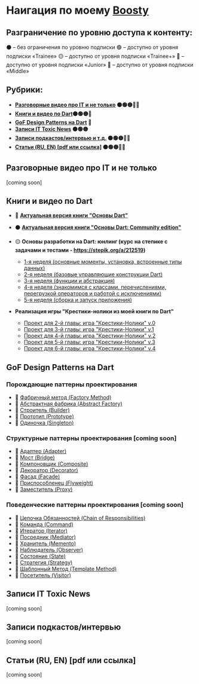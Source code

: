 # Наигация по моему [Boosty](https://boosty.to/madteacher)

## Разграничение по уровню доступа к контенту:
⚫ – без ограничения по уровню подписки
🟢 – доступно от уровня подписки «Trainee»
🟡 – доступно от уровня подписки «Trainee+»
🔵 – доступно от уровня подписки «Junior»
🔴 – доступно от уровня подписки «Middle»


## Рубрики:
- **[Разговорные видео про IT и не только](#разговорные-видео-про-it-и-не-только) ⚫🟢🟡🔵🔴**
- **[Книги и видео по Dart](#книги-и-видео-по-dart)⚫🟢🟡🔵**
- **[GoF Design Patterns на Dart](#gof-design-patterns-на-dart) 🔵**
- **[Записи IT Toxic News](#записи-it-toxic-news) ⚫🟢🟡**
- **[Записи подкастов/интервью и т.д.](#записи-подкастовинтервью) ⚫🟢🟡🔵🔴**
- **[Статьи (RU, EN) [pdf или ссылка]](#статьи-ru-en-pdf-или-ссылка) ⚫🟢🟡🔵🔴**


## Разговорные видео про IT и не только
[coming soon]

## Книги и видео по Dart
- 🔵 **[Актуальная версия книги "Основы Dart"](https://boosty.to/madteacher/posts/6371babe-6973-4d9b-930b-11d7754c9d46?share=post_link)**

- ⚫ **[Актуальная версия книги "Основы Dart: Community edition"](https://boosty.to/madteacher/posts/57edff9c-e5d8-42ba-a9c0-5a4bc257046a?share=post_link)**

- 🟡 **Основы разработки на Dart: юнлинг (курс на степике с задачами и тестами - https://stepik.org/a/212519)**
  - [1-я неделя (основные моменты, установка, встроенные типы данных)](https://boosty.to/madteacher/posts/ce8f0998-fa8b-4876-97ed-23a4ee6772df?share=post_link)
  - [2-я неделя (базовые управляющие конструкции Dart)](https://boosty.to/madteacher/posts/67ed8149-7c5a-4450-a0bf-bce50ecf29ac?share=post_link)
  - [3-я неделя (функции и абстракция)](https://boosty.to/madteacher/posts/d55c9399-4f79-4a6c-b73e-ad71f96e67e2?share=post_link)
  - [4-я неделя (знакомимся с классами, перечислениями, перегрузкой операторов и работой с исключениями)](https://boosty.to/madteacher/posts/92417087-04a7-4642-9ab7-1c5103fa0a1c?share=post_link)
  - [5-я неделя (сборка и запуск приложения)](https://boosty.to/madteacher/posts/e649d90b-8674-4ca7-a52a-11394aef8139?share=post_link)

- **Реализация игры "Крестики-нолики из моей книги по Dart"**
  - [Проект для 2-й главы: игра "Крестики-Нолики" v.0](https://boosty.to/madteacher/posts/d2a82e81-38e4-4795-9604-662e847dfb88?share=post_link)
  - [Проект для 3-й главы: игра "Крестики-Нолики" v.1](https://boosty.to/madteacher/posts/146d0a77-5a40-4211-89ce-7c017511fade?share=post_link)
  - [Проект для 4-й главы: игра "Крестики-Нолики" v.2](https://boosty.to/madteacher/posts/2f0e36f5-8794-4f56-b9a3-4c4bfe5f5bf1?share=post_link)
  - [Проект для 5-й главы: игра "Крестики-Нолики" v.3](https://boosty.to/madteacher/posts/397702d2-5076-49d4-9e5e-641773fe781f?share=post_link)
  - [Проект для 6-й главы: игра "Крестики-Нолики" v.4](https://boosty.to/madteacher/posts/8ca85606-6c4b-415e-837f-da8773c59515?share=post_link)


## GoF Design Patterns на Dart
### Порождающие паттерны проектирования
- 🔵 [Фабричный метод (Factory Method)](https://boosty.to/madteacher/posts/2ae27ab7-82e5-4917-9de1-4f76756bdab5?share=post_link)
- 🔵 [Абстрактная фабрика (Abstract Factory)](https://boosty.to/madteacher/posts/c7624260-3262-4ab1-bcbf-e7c1b261e4c4?share=post_link)
- 🔵 [Строитель (Builder)](https://boosty.to/madteacher/posts/3a7800c0-e33f-4791-a6c5-fa283e415b25?share=post_link)
- 🔵 [Прототип (Prototype)](https://boosty.to/madteacher/posts/09c05be1-8bd9-47dd-a829-94502bd890e8?share=post_link)
- 🔵 [Одиночка (Singleton)](https://boosty.to/madteacher/posts/4d54d5bb-f718-41d3-9ff9-1c14ea3dfde9?share=post_link)

### Структурные паттерны проектирования [coming soon]
- 🔵 [Адаптер (Adapter)]()
- 🔵 [Мост (Bridge)]()
- 🔵 [Компоновщик (Composite)]()
- 🔵 [Декоратор (Decorator)]()
- 🔵 [Фасад (Facade)]()
- 🔵 [Приспособленец (Flyweight)]()
- 🔵 [Заместитель (Proxy)]()

### Поведенческие паттерны проектирования [coming soon]
- 🔵 [Цепочка Обязанностей (Chain of Responsibilities)]()
- 🔵 [Команда (Command)]()
- 🔵 [Итератор (Iterator)]()
- 🔵 [Посредник (Mediator)]()
- 🔵 [Хранитель (Memento)]()
- 🔵 [Наблюдатель (Observer)]()
- 🔵 [Состояние (State)]()
- 🔵 [Стратегия (Strategy)]()
- 🔵 [Шаблонный Метод (Template Method)]()
- 🔵 [Посетитель (Visitor)]()

## Записи IT Toxic News 
[coming soon]

## Записи подкастов/интервью
[coming soon]

## Статьи (RU, EN) [pdf или ссылка]
[coming soon]